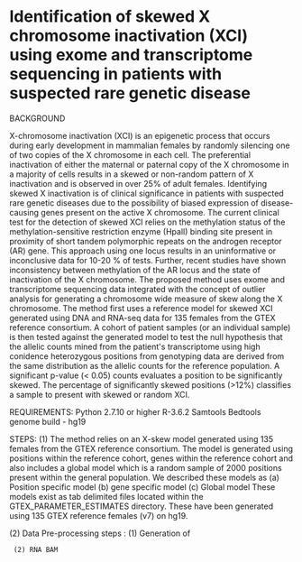 # Identification of skewed X chromosome inactivation (XCI) using exome and transcriptome sequencing in patients with suspected rare genetic disease

BACKGROUND 

X-chromosome inactivation (XCI) is an epigenetic process that occurs during early development in mammalian females by randomly silencing one of two copies of the X chromosome in each cell. The preferential inactivation of either the maternal or paternal copy of the X chromosome in a majority of cells results in a skewed or non-random pattern of X inactivation and is observed in over 25% of adult females. Identifying skewed X inactivation is of clinical significance in patients with suspected rare genetic diseases due to the possibility of biased expression of disease-causing genes present on the active X chromosome. The current clinical test for the detection of skewed XCI relies on the methylation status of the methylation-sensitive restriction enzyme (Hpall) binding site present in proximity of short tandem polymorphic repeats on the androgen receptor (AR) gene. This approach using one locus results in an uninformative or inconclusive data for 10-20 % of tests. Further, recent studies have shown inconsistency between methylation of the AR locus and the state of inactivation of the X chromosome. The proposed method uses exome and transcriptome sequencing data integrated with the concept of outlier analysis for generating a chromosome wide measure of skew along the X chromosome. The method first uses a reference model for skewed XCI generated using DNA and RNA-seq data for 135 females from the GTEX reference consortium. A cohort of patient samples (or an individual sample) is then tested against the generated model to test the null hypothesis that the allelic counts mined from the patient's transcriptome using high conidence heterozygous positions from genotyping data are derived from the same distribution as the allelic counts for the reference population. A significant p-value (< 0.05) counts evaluates a position to be significantly skewed. The percentage of significantly skewed positions (>12%) classifies a sample to present with skewed or random XCI. 

REQUIREMENTS:
Python 2.7.10 or higher
R-3.6.2
Samtools
Bedtools
genome build - hg19 

STEPS:
(1) The method relies on an X-skew model generated using 135 females from the GTEX reference consortium. The model is generated using positions within the reference cohort, genes within the reference cohort and also includes a global model which is a random sample of 2000 positions present within the general population. We described these models as 
  (a) Position specific model 
  (b) gene specific model
  (c) Global model 
  These models exist as tab delimited files located within the GTEX_PARAMETER_ESTIMATES directory. These have been generated using 135 GTEX reference females (v7) on hg19. 

(2) Data Pre-processing steps :
     (1) Generation of 


     (2) RNA BAM 

     

     


